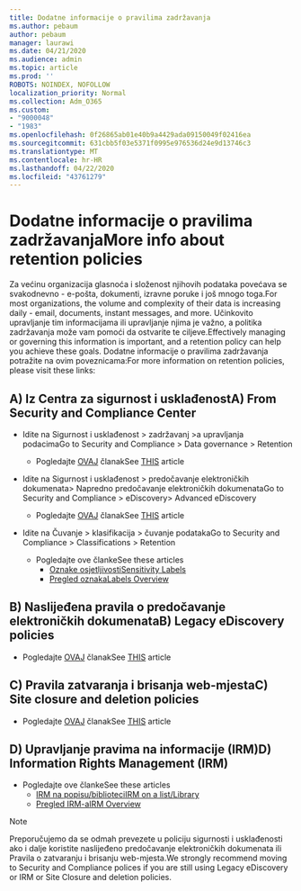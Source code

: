 ```yaml
---
title: Dodatne informacije o pravilima zadržavanja
ms.author: pebaum
author: pebaum
manager: laurawi
ms.date: 04/21/2020
ms.audience: admin
ms.topic: article
ms.prod: ''
ROBOTS: NOINDEX, NOFOLLOW
localization_priority: Normal
ms.collection: Adm_O365
ms.custom:
- "9000048"
- "1983"
ms.openlocfilehash: 0f26865ab01e40b9a4429ada09150049f02416ea
ms.sourcegitcommit: 631cbb5f03e5371f0995e976536d24e9d13746c3
ms.translationtype: MT
ms.contentlocale: hr-HR
ms.lasthandoff: 04/22/2020
ms.locfileid: "43761279"
---
```

# <a name="more-info-about-retention-policies"></a><span data-ttu-id="ec2ea-102">Dodatne informacije o pravilima zadržavanja</span><span class="sxs-lookup"><span data-stu-id="ec2ea-102">More info about retention policies</span></span>

<span data-ttu-id="ec2ea-103">Za većinu organizacija glasnoća i složenost njihovih podataka povećava se svakodnevno - e-pošta, dokumenti, izravne poruke i još mnogo toga.</span><span class="sxs-lookup"><span data-stu-id="ec2ea-103">For most organizations, the volume and complexity of their data is increasing daily - email, documents, instant messages, and more.</span></span> <span data-ttu-id="ec2ea-104">Učinkovito upravljanje tim informacijama ili upravljanje njima je važno, a politika zadržavanja može vam pomoći da ostvarite te ciljeve.</span><span class="sxs-lookup"><span data-stu-id="ec2ea-104">Effectively managing or governing this information is important, and a retention policy can help you achieve these goals.</span></span> <span data-ttu-id="ec2ea-105">Dodatne informacije o pravilima zadržavanja potražite na ovim poveznicama:</span><span class="sxs-lookup"><span data-stu-id="ec2ea-105">For more information on retention policies, please visit these links:</span></span>

## <a name="a-from-security-and-compliance-center"></a><span data-ttu-id="ec2ea-106">A) Iz Centra za sigurnost i usklađenost</span><span class="sxs-lookup"><span data-stu-id="ec2ea-106">A) From Security and Compliance Center</span></span>

- <span data-ttu-id="ec2ea-107">Idite na Sigurnost i usklađenost > zadržavanj >a upravljanja podacima</span><span class="sxs-lookup"><span data-stu-id="ec2ea-107">Go to Security and Compliance > Data governance > Retention</span></span>
  - <span data-ttu-id="ec2ea-108">Pogledajte [OVAJ](https://docs.microsoft.com/office365/securitycompliance/retention-policies) članak</span><span class="sxs-lookup"><span data-stu-id="ec2ea-108">See [THIS](https://docs.microsoft.com/office365/securitycompliance/retention-policies) article</span></span>

- <span data-ttu-id="ec2ea-109">Idite na Sigurnost i usklađenost > predočavanje elektroničkih dokumenata> Napredno predočavanje elektroničkih dokumenata</span><span class="sxs-lookup"><span data-stu-id="ec2ea-109">Go to Security and Compliance > eDiscovery> Advanced eDiscovery</span></span> 
  - <span data-ttu-id="ec2ea-110">Pogledajte [OVAJ](https://docs.microsoft.com/office365/securitycompliance/ediscovery-cases) članak</span><span class="sxs-lookup"><span data-stu-id="ec2ea-110">See [THIS](https://docs.microsoft.com/office365/securitycompliance/ediscovery-cases) article</span></span>

- <span data-ttu-id="ec2ea-111">Idite na Čuvanje > klasifikacija > čuvanje podataka</span><span class="sxs-lookup"><span data-stu-id="ec2ea-111">Go to Security and Compliance > Classifications > Retention</span></span>
  - <span data-ttu-id="ec2ea-112">Pogledajte ove članke</span><span class="sxs-lookup"><span data-stu-id="ec2ea-112">See these articles</span></span>
    - [<span data-ttu-id="ec2ea-113">Oznake osjetljivosti</span><span class="sxs-lookup"><span data-stu-id="ec2ea-113">Sensitivity Labels</span></span>](https://docs.microsoft.com/office365/securitycompliance/sensitivity-labels)
    - [<span data-ttu-id="ec2ea-114">Pregled oznaka</span><span class="sxs-lookup"><span data-stu-id="ec2ea-114">Labels Overview</span></span>](https://docs.microsoft.com/office365/securitycompliance/labels)

## <a name="b-legacy-ediscovery-policies"></a><span data-ttu-id="ec2ea-115">B) Naslijeđena pravila o predočavanje elektroničkih dokumenata</span><span class="sxs-lookup"><span data-stu-id="ec2ea-115">B) Legacy eDiscovery policies</span></span>

- <span data-ttu-id="ec2ea-116">Pogledajte [OVAJ](https://support.office.com/article/Set-up-an-eDiscovery-Center-in-SharePoint-Online-A18F8975-AA7F-43B4-A7D6-001D14744D8E) članak</span><span class="sxs-lookup"><span data-stu-id="ec2ea-116">See [THIS](https://support.office.com/article/Set-up-an-eDiscovery-Center-in-SharePoint-Online-A18F8975-AA7F-43B4-A7D6-001D14744D8E) article</span></span>

## <a name="c-site-closure-and-deletion-policies"></a><span data-ttu-id="ec2ea-117">C) Pravila zatvaranja i brisanja web-mjesta</span><span class="sxs-lookup"><span data-stu-id="ec2ea-117">C) Site closure and deletion policies</span></span>

- <span data-ttu-id="ec2ea-118">Pogledajte [OVAJ](https://support.office.com/article/Use-policies-for-site-closure-and-deletion-A8280D82-27FD-48C5-9ADF-8A5431208BA5) članak</span><span class="sxs-lookup"><span data-stu-id="ec2ea-118">See [THIS](https://support.office.com/article/Use-policies-for-site-closure-and-deletion-A8280D82-27FD-48C5-9ADF-8A5431208BA5) article</span></span>  

## <a name="d-information-rights-management-irm"></a><span data-ttu-id="ec2ea-119">D) Upravljanje pravima na informacije (IRM)</span><span class="sxs-lookup"><span data-stu-id="ec2ea-119">D) Information Rights Management (IRM)</span></span>

- <span data-ttu-id="ec2ea-120">Pogledajte ove članke</span><span class="sxs-lookup"><span data-stu-id="ec2ea-120">See these articles</span></span>
  - [<span data-ttu-id="ec2ea-121">IRM na popisu/biblioteci</span><span class="sxs-lookup"><span data-stu-id="ec2ea-121">IRM on a list/Library</span></span>](https://support.office.com/article/apply-information-rights-management-to-a-list-or-library-3bdb5c4e-94fc-4741-b02f-4e7cc3c54aa1)
  - [<span data-ttu-id="ec2ea-122">Pregled IRM-a</span><span class="sxs-lookup"><span data-stu-id="ec2ea-122">IRM Overview</span></span>](https://support.office.com/article/create-and-apply-information-management-policies-eb501fe9-2ef6-4150-945a-65a6451ee9e9)

> [!Note]
> <span data-ttu-id="ec2ea-123">Preporučujemo da se odmah prevezete u policiju sigurnosti i usklađenosti ako i dalje koristite naslijeđeno predočavanje elektroničkih dokumenata ili Pravila o zatvaranju i brisanju web-mjesta.</span><span class="sxs-lookup"><span data-stu-id="ec2ea-123">We strongly recommend moving to Security and Compliance polices if you are still using Legacy eDiscovery or IRM or Site Closure and deletion policies.</span></span>
